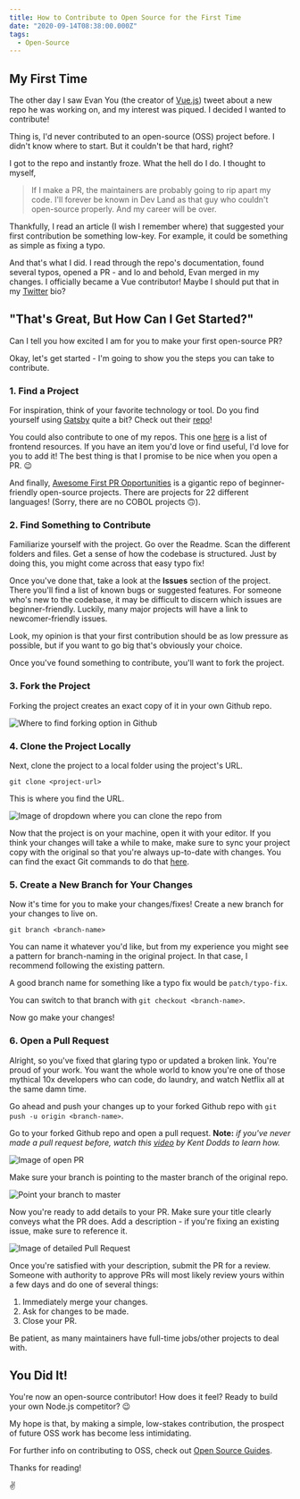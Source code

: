 ```yaml
---
title: How to Contribute to Open Source for the First Time
date: "2020-09-14T08:38:00.000Z"
tags:
  - Open-Source
---
```


## My First Time

The other day I saw Evan You (the creator of [Vue.js](https://vuejs.org/)) tweet about a new repo he was working on, and my interest was piqued. I decided I wanted to contribute!

Thing is, I'd never contributed to an open-source (OSS) project before. I didn't know where to start. But it couldn't be
that hard, right?

I got to the repo and instantly froze. What the hell do I do. I thought to myself,

> If I make a PR, the maintainers are probably going to rip apart my code. I'll forever be known in Dev Land as that guy who couldn't open-source properly. And my career will be over.

Thankfully, I read an article (I wish I remember where) that suggested your first contribution be something low-key. For example, it could be something as simple as fixing a typo.

And that's what I did. I read through the repo's documentation, found several typos, opened a PR - and lo and behold, Evan merged in my changes. I officially became a Vue contributor! Maybe I should put that in my [Twitter](https://twitter.com/tucker_dev) bio?

## "That's Great, But How Can I Get Started?"

Can I tell you how excited I am for you to make your first open-source PR?

Okay, let's get started - I'm going to show you the steps you can take to contribute.

### 1. Find a Project

For inspiration, think of your favorite technology or tool. Do you find yourself using [Gatsby](https://www.gatsbyjs.org/) quite a bit? Check out their [repo](https://github.com/gatsbyjs/gatsby)!

You could also contribute to one of my repos. This one [here](https://github.com/jamesctucker/Fantastic-Front-End-Toolbox) is a list of frontend resources. If you have an item you'd love or find useful, I'd love for you to add it! The best thing is that I promise to be nice when you open a PR. 😉

And finally, [Awesome First PR Opportunities](https://github.com/MunGell/awesome-for-beginners) is a gigantic repo of beginner-friendly open-source projects. There are projects for 22 different languages! (Sorry, there are no COBOL projects 🙃).

### 2. Find Something to Contribute

Familiarize yourself with the project. Go over the Readme. Scan the different folders and files. Get a sense of how the codebase is structured. Just by doing this, you might come across that easy typo fix!

Once you've done that, take a look at the **Issues** section of the project. There you'll find a list of known bugs or suggested features. For someone who's new to the codebase, it may be difficult to discern which issues are beginner-friendly. Luckily, many major projects will have a link to newcomer-friendly issues.

Look, my opinion is that your first contribution should be as low pressure as possible, but if you want to go big that's obviously your choice.

Once you've found something to contribute, you'll want to fork the project.

### 3. Fork the Project

Forking the project creates an exact copy of it in your own Github repo.

![Where to find forking option in Github](https://i.ibb.co/JddB5QQ/forking.png)

### 4. Clone the Project Locally

Next, clone the project to a local folder using the project's URL.

`git clone <project-url>`

This is where you find the URL.

![Image of dropdown where you can clone the repo from](https://i.ibb.co/wB68f2h/cloning.png)

Now that the project is on your machine, open it with your editor. If you think your changes will take a while to make, make sure to sync your project copy with the original so that you're always up-to-date with changes. You can find the exact Git commands to do that [here](https://help.github.com/en/github/collaborating-with-issues-and-pull-requests/syncing-a-fork).

### 5. Create a New Branch for Your Changes

Now it's time for you to make your changes/fixes! Create a new branch for your changes to live on.

`git branch <branch-name>`

You can name it whatever you'd like, but from my experience you might see a pattern for branch-naming in the original project. In that case, I recommend following the existing pattern.

A good branch name for something like a typo fix would be `patch/typo-fix`.

You can switch to that branch with `git checkout <branch-name>`.

Now go make your changes!

### 6. Open a Pull Request

Alright, so you've fixed that glaring typo or updated a broken link. You're proud of your work. You want the whole world to know you're one of those mythical 10x developers who can code, do laundry, and watch Netflix all at the same damn time.

Go ahead and push your changes up to your forked Github repo with `git push -u origin <branch-name>`.

Go to your forked Github repo and open a pull request. **Note:** _if you've never made a pull request before, watch this [video](http://makeapullrequest.com/) by Kent Dodds to learn how._

![Image of open PR](https://i.ibb.co/F49rWSq/open-pr.png)

Make sure your branch is pointing to the master branch of the original repo.

![Point your branch to master](https://i.ibb.co/Y86qGwz/pointing.png)

Now you're ready to add details to your PR. Make sure your title clearly conveys what the PR does. Add a description - if you're fixing an existing issue, make sure to reference it.

![Image of detailed Pull Request](https://i.ibb.co/SftCHCN/detailed-pr.png)

Once you're satisfied with your description, submit the PR for a review. Someone with authority to approve PRs will most likely review yours within a few days and do one of several things:

1. Immediately merge your changes.
2. Ask for changes to be made.
3. Close your PR.

Be patient, as many maintainers have full-time jobs/other projects to deal with.

## You Did It!

You're now an open-source contributor! How does it feel? Ready to build your own Node.js competitor? 😉

My hope is that, by making a simple, low-stakes contribution, the prospect of future OSS work has become less intimidating.

For further info on contributing to OSS, check out [Open Source Guides](https://opensource.guide/).

Thanks for reading!

✌️
